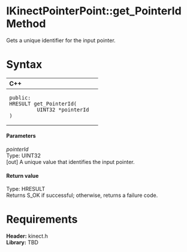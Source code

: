 IKinectPointerPoint::get\_PointerId Method  
==========================================  

Gets a unique identifier for the input pointer. <span id="syntaxSection"></span>

Syntax  
======  

<table>
<colgroup>
<col width="100%" />
</colgroup>
<thead>
<tr class="header">
<th align="left">C++</th>
</tr>
</thead>
<tbody>
<tr class="odd">
<td align="left"><pre><code>public:  
HRESULT get_PointerId(  
         UINT32 *pointerId  
)</code></pre></td>
</tr>
</tbody>
</table>

<span id="ID4EG"></span>
#### Parameters  

*pointerId*    
Type: UINT32  
[out] A unique value that identifies the input pointer.  

<span id="ID4EP"></span>
#### Return value  

Type: HRESULT  
Returns S\_OK if successful; otherwise, returns a failure code.  

<span id="requirements"></span>

Requirements  
============  

**Header:** kinect.h  
**Library:** TBD  



<!--Please do not edit the data in the comment block below.-->
<!--
TOCTitle : get_PointerId Method
RLTitle : IKinectPointerPoint::get_PointerId Method
KeywordK : get_PointerId method
KeywordK : IKinectPointerPoint::get_PointerId method
KeywordF : IKinectPointerPoint::get_PointerId
KeywordF : get_PointerId
KeywordF : Microsoft.Kinect.kinect.IKinectPointerPoint.get_PointerId(UINT32@)
KeywordA : M:Microsoft.Kinect.kinect.IKinectPointerPoint.get_PointerId(UINT32@)
AssetID : M:Microsoft.Kinect.kinect.IKinectPointerPoint.get_PointerId(UINT32@)
Locale : en-us
CommunityContent : 1
APIType : Managed
APILocation : 
APIName : Microsoft.Kinect.kinect.IKinectPointerPoint::get_PointerId
TargetOS : Windows
TopicType : kbSyntax
DevLang : C++
DocSet : K4Wv2
ProjType : K4Wv2Proj
Technology : Kinect for Windows
Product : Kinect for Windows SDK v2
productversion : 20
-->
